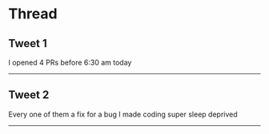 # Thread

## Tweet 1

I opened 4 PRs before 6:30 am today

---

## Tweet 2

Every one of them a fix for a bug I made coding super sleep deprived

---

